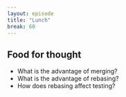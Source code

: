 ```yaml
---
layout: episode
title: "Lunch"
break: 60
---
```


## Food for thought

- What is the advantage of merging?
- What is the advantage of rebasing?
- How does rebasing affect testing?
